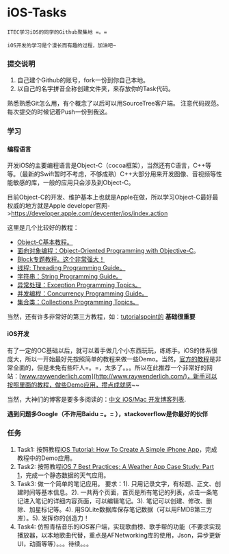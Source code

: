 iOS-Tasks
=========

    ITEC学习iOS的同学的Github聚集地 =。=

	iOS开发的学习是个漫长而有趣的过程，加油吧~
	
### 提交说明
1. 自己建个Github的账号，fork一份到你自己本地。
2. 以自己的名字拼音全称创建文件夹，来存放你的Task代码。

熟悉熟悉Git怎么用，有个概念了以后可以用SourceTree客户端。
注意代码规范。
每次提交的时候记着Push一份到我这。

### 学习
#### 编程语言
开发iOS的主要编程语言是Object-C（cocoa框架），当然还有C语言，C++等等。（最新的Swift暂时不考虑，不够成熟）C++大部分用来开发图像、音视频等性能敏感的库，一般的应用只会涉及到Object-C。

目前Object-C的开发、维护基本上也就是Apple在做，所以学习Object-C最好最权威的地方就是Apple developer官网->https://developer.apple.com/devcenter/ios/index.action

这里是几个比较好的教程：
* [Object-C基本教程。](https://developer.apple.com/library/mac/documentation/cocoa/conceptual/ProgrammingWithObjectiveC/Introduction/Introduction.html)
* [面向对象编程：Object-Oriented Programming with Objective-C](https://developer.apple.com/library/ios/documentation/Cocoa/Conceptual/OOP_ObjC/Introduction/Introduction.html#//apple_ref/doc/uid/TP40005149)。
* [Block专题教程。这个非常强大！](https://developer.apple.com/library/ios/documentation/Cocoa/Conceptual/Blocks/Articles/00_Introduction.html#//apple_ref/doc/uid/TP40007502)
* [线程: Threading Programming Guide。](https://developer.apple.com/library/ios/documentation/Cocoa/Conceptual/Multithreading/Introduction/Introduction.html#//apple_ref/doc/uid/10000057i)
* [字符串：String Programming Guide。](https://developer.apple.com/library/ios/documentation/Cocoa/Conceptual/Strings/introStrings.html#//apple_ref/doc/uid/10000035i)
* [异常处理：Exception Programming Topics。](https://developer.apple.com/library/ios/documentation/Cocoa/Conceptual/Exceptions/Exceptions.html#//apple_ref/doc/uid/10000012i)
* [并发编程：Concurrency Programming Guide。](https://developer.apple.com/library/ios/documentation/General/Conceptual/ConcurrencyProgrammingGuide/Introduction/Introduction.html#//apple_ref/doc/uid/TP40008091)
* [集合类：Collections Programming Topics。](https://developer.apple.com/library/ios/documentation/Cocoa/Conceptual/Collections/Collections.html#//apple_ref/doc/uid/10000034i)

当然，还有许多非常好的第三方教程，如：[tutorialspoint的](http://www.tutorialspoint.com/objective_c/index.htm)
**基础很重要**

#### iOS开发
有了一定的OC基础以后，就可以着手做几个小东西玩玩，练练手。iOS的体系很庞大，所以一开始最好先按照简单的教程来做一些Demo。当然，[官方的教程](https://developer.apple.com/library/ios/navigation/#)是非常全面的，但是未免有些吓人=。=，太多了。。。所以在此推荐一个非常好的网站：[www.raywenderlich.com](http://www.raywenderlich.com/)，新手可以按照里面的教程，做些Demo应用，攒点成就感~~

当然，大神们的博客是要多多阅读的：[中文 iOS/Mac 开发博客列表](https://github.com/tangqiaoboy/iOSBlogCN).

**遇到问题多Google（不许用Baidu =。= ），stackoverflow是你最好的伙伴**

### 任务
1. Task1: 按照教程[iOS Tutorial: How To Create A Simple iPhone App](http://www.raywenderlich.com/1797/ios-tutorial-how-to-create-a-simple-iphone-app-part-1)，完成教程中的Demo应用。
2. Task2: 按照教程[iOS 7 Best Practices; A Weather App Case Study: Part 1](http://www.raywenderlich.com/55384/ios-7-best-practices-part-1)，完成一个静态数据的天气应用。
3. Task3: 做一个简单的笔记应用。
要求：1). 只用记录文字，有标题、正文、创建时间等基本信息。2). 一共两个页面，首页是所有笔记的列表，点击一条笔记进入笔记的详细内容页面，可以编辑笔记。3). 笔记可以创建、修改、删除、加星标记等。4). 用SQLite数据库保存笔记数据（可以用FMDB第三方库）。5). 发挥你的创造力！
4. Task4: 仿照青桔音乐的iOS客户端，实现歌曲榜、歌手帮的功能（不要求实现播放器，以本地歌曲代替，重点是AFNetworking库的使用，Json，异步更新UI，动画等等）。。。待续。。。
